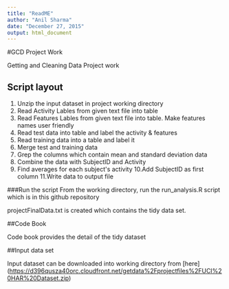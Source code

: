 ```yaml
---
title: "ReadME"
author: "Anil Sharma"
date: "December 27, 2015"
output: html_document
---
```


#GCD Project Work

Getting and Cleaning Data Project work


## Script layout
1. Unzip the input dataset in project working directory
2. Read Activity Lables from given text file into table
3. Read Features Lables from given text file into table. Make features names user friendly
4. Read test data into table and label the activity & features
5. Read training data into a table and label it 
6. Merge test and training data
7. Grep the columns which contain mean and standard deviation data
8. Combine the data with SubjectID and Activity
9. Find averages for each subject's activity 
10.Add SubjectID as first column
11.Write data to output file

###Run the script
From the working directory, run the run_analysis.R script which is in this github repository


projectFinalData.txt is created which contains the tidy data set.


##Code Book

Code book provides the detail of the tidy dataset


##Input data set

Input dataset can be downloaded into working directory from [here] (https://d396qusza40orc.cloudfront.net/getdata%2Fprojectfiles%2FUCI%20HAR%20Dataset.zip)


